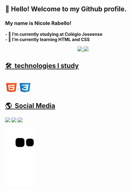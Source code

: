 ## 👋 Hello! Welcome to my Github profile.
### My name is Nicole Rabello!


<strong>- 🔭 I’m currently studying at Colégio Joseense</strong><br>
<strong>- 🌱 I’m currently learning HTML and CSS</strong><br>


<div align="center">
  <a href="https://github.com/NicoleRabello">
  <img height="180em" src="https://github-readme-stats.vercel.app/api?username=NicoleRabello&show_icons=true&theme=tokyonight&include_all_commits=true&count_private=true"/>
  <img height="182em" src="https://github-readme-stats.vercel.app/api/top-langs/?username=NicoleRabello&layout=compact&langs_count=7&theme=tokyonight"/>
</div>
  
  ## 🛠 &nbsp;technologies I study
  
<div style="display: inline_block"><br>
  <img align="center" alt="Nicole-HTML" height="30" width="40" src="https://raw.githubusercontent.com/devicons/devicon/master/icons/html5/html5-original.svg">
  <img align="center" alt="Nicole-CSS" height="30" width="40" src="https://raw.githubusercontent.com/devicons/devicon/master/icons/css3/css3-original.svg">  
</div>

  ## 🌎 &nbsp;Social Media

  <div> 
  <a href="https://instagram.com/nicole_rabello" target="_blank"><img src="https://img.shields.io/badge/-Instagram-%23E4405F?style=for-the-badge&logo=instagram&logoColor=white" target="_blank"></a>
  <a href="https://www.linkedin.com/in/nicole-rabello-1a2494228/" target="_blank"><img src="https://img.shields.io/badge/-LinkedIn-%230077B5?style=for-the-badge&logo=linkedin&logoColor=white" target="_blank"></a> 
  <a href="https://codepen.io/nicolerabello"><img src="https://img.shields.io/badge/Codepen-000000?style=for-the-badge&logo=codepen&logoColor=white"></a>
    
  ![Snake animation](https://github.com/MatheusSchiavao/MatheusSchiavao/blob/output/github-contribution-grid-snake.svg)
 
</div>
